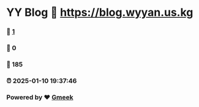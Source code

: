 # YY Blog :link: https://blog.wyyan.us.kg 
### :page_facing_up: [1](https://blog.wyyan.ggff.net/tag.html) 
### :speech_balloon: 0 
### :hibiscus: 185 
### :alarm_clock: 2025-01-10 19:37:46 
### Powered by :heart: [Gmeek](https://github.com/Meekdai/Gmeek)
